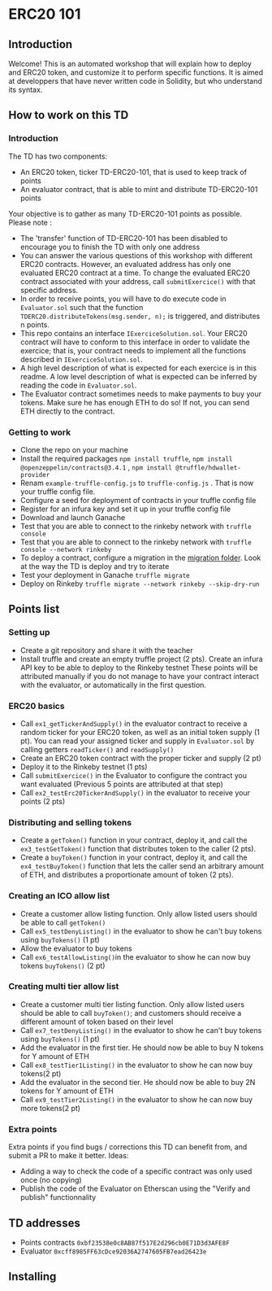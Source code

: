 # ERC20 101

## Introduction
Welcome! This is an automated workshop that will explain how to deploy and ERC20 token, and customize it to perform specific functions.
It is aimed at developpers that have never written code in Solidity, but who understand its syntax.

## How to work on this TD
### Introduction
The TD has two components:
- An ERC20 token, ticker TD-ERC20-101, that is used to keep track of points 
- An evaluator contract, that is able to mint and distribute TD-ERC20-101 points

Your objective is to gather as many TD-ERC20-101 points as possible. Please note :
- The 'transfer' function of TD-ERC20-101 has been disabled to encourage you to finish the TD with only one address
- You can answer the various questions of this workshop with different ERC20 contracts. However, an evaluated address has only one evaluated ERC20 contract at a time. To change the evaluated ERC20 contract associated with your address, call `submitExercice()`  with that specific address.
- In order to receive points, you will have to do execute code in `Evaluator.sol` such that the function `TDERC20.distributeTokens(msg.sender, n);` is triggered, and distributes n points.
- This repo contains an interface `IExerciceSolution.sol`. Your ERC20 contract will have to conform to this interface in order to validate the exercice; that is, your contract needs to implement all the functions described in `IExerciceSolution.sol`. 
- A high level description of what is expected for each exercice is in this readme. A low level description of what is expected can be inferred by reading the code in `Evaluator.sol`.
- The Evaluator contract sometimes needs to make payments to buy your tokens. Make sure he has enough ETH to do so! If not, you can send ETH directly to the contract.

### Getting to work
- Clone the repo on your machine
- Install the required packages `npm install truffle`, `npm install @openzeppelin/contracts@3.4.1` , `npm install @truffle/hdwallet-provider`
- Renam `example-truffle-config.js` to `truffle-config.js` . That is now your truffle config file.
- Configure a seed for deployment of contracts in your truffle config file
- Register for an infura key and set it up in your truffle config file
- Download and launch Ganache
- Test that you are able to connect to the rinkeby network with `truffle console`
- Test that you are able to connect to the rinkeby network with `truffle console --network rinkeby`
- To deploy a contract, configure a migration in the [migration folder](migrations). Look at the way the TD is deploy and try to iterate
- Test your deployment in Ganache `truffle migrate`
- Deploy on Rinkeby `truffle migrate --network rinkeby --skip-dry-run`


## Points list
### Setting up
- Create a git repository and share it with the teacher
- Install truffle and create an empty truffle project (2 pts). Create an infura API key to be able to deploy to the Rinkeby testnet
These points will be attributed manually if you do not manage to have your contract interact with the evaluator, or automatically in the first question.

### ERC20 basics
- Call  `ex1_getTickerAndSupply()` in the evaluator contract to receive a random ticker for your ERC20 token, as well as an initial token supply (1 pt). You can read your assigned ticker and supply in `Evaluator.sol` by calling getters `readTicker()` and `readSupply()`
- Create an ERC20 token contract with the proper ticker and supply (2 pt)
- Deploy it to the Rinkeby testnet (1 pts)
- Call `submitExercice()` in the Evaluator to configure the contract you want evaluated (Previous 5 points are attributed at that step)
- Call `ex2_testErc20TickerAndSupply()` in the evaluator to receive your points (2 pts) 

### Distributing and selling tokens
- Create a `getToken()` function in your contract, deploy it, and call the `ex3_testGetToken()` function that distributes token to the caller (2 pts).
- Create a `buyToken()` function in your contract, deploy it, and call the `ex4_testBuyToken()` function that lets the caller send an arbitrary amount of ETH, and distributes a proportionate amount of token (2 pts).

### Creating an ICO allow list
- Create a customer allow listing function. Only allow listed users should be able to call `getToken()`
- Call `ex5_testDenyListing()` in the evaluator to show he can't buy tokens using `buyTokens()` (1 pt)
- Allow the evaluator to buy tokens
- Call `ex6_testAllowListing()`in the evaluator to show he can now buy tokens `buyTokens()` (2 pt)

### Creating multi tier allow list
- Create a customer multi tier listing function. Only allow listed users should be able to call `buyToken()`; and customers should receive a different amount of token based on their level
- Call `ex7_testDenyListing()` in the evaluator to show he can't buy tokens using `buyTokens()` (1 pt)
- Add the evaluator in the first tier. He should now be able to buy N tokens for Y amount of ETH
- Call `ex8_testTier1Listing()` in the evaluator to show he can now buy tokens(2 pt)
- Add the evaluator in the second tier. He should now be able to buy 2N tokens for Y amount of ETH 
- Call `ex9_testTier2Listing()` in the evaluator to show he can now buy more tokens(2 pt)

### Extra points
Extra points if you find bugs / corrections this TD can benefit from, and submit a PR to make it better.  Ideas:
- Adding a way to check the code of a specific contract was only used once (no copying) 
- Publish the code of the Evaluator on Etherscan using the "Verify and publish" functionnality 

## TD addresses
- Points contracts `0xbf23538e0c8AB87f517E2d296cb0E71D3d3AFE8F`
- Evaluator `0xcff8985FF63cDce92036A2747605FB7ead26423e`

## Installing


